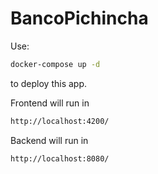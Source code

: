 # BancoPichincha

Use: 
```sh
docker-compose up -d
```
to deploy this app. 

Frontend will run in 
```sh
http://localhost:4200/
```
Backend will run in
```sh
http://localhost:8080/
```

